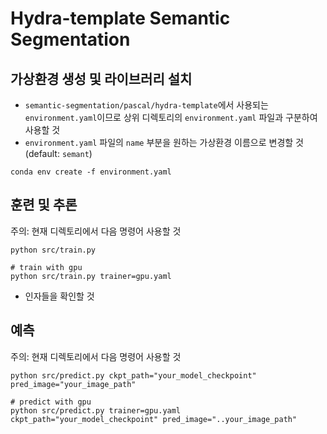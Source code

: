 # Hydra-template Semantic Segmentation

## 가상환경 생성 및 라이브러리 설치
- `semantic-segmentation/pascal/hydra-template`에서 사용되는 `environment.yaml`이므로 상위 디렉토리의 `environment.yaml` 파일과 구분하여 사용할 것
- `environment.yaml` 파일의 `name` 부분을 원하는 가상환경 이름으로 변경할 것(default: `semant`)
```shell
conda env create -f environment.yaml
```

## 훈련 및 추론
주의: 현재 디렉토리에서 다음 명령어 사용할 것
```shell
python src/train.py

# train with gpu
python src/train.py trainer=gpu.yaml
```
- 인자들을 확인할 것

## 예측
주의: 현재 디렉토리에서 다음 명령어 사용할 것
```shell
python src/predict.py ckpt_path="your_model_checkpoint" pred_image="your_image_path"

# predict with gpu
python src/predict.py trainer=gpu.yaml ckpt_path="your_model_checkpoint" pred_image="..your_image_path"
```